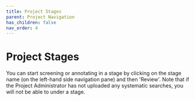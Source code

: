 ```yaml
---
title: Project Stages
parent: Project Navigation
has_children: false
nav_order: 4
---
```


# Project Stages
You can start screening or annotating in a stage by clicking on the stage name  (on the left-hand side navigation pane) and then 'Review'. Note that if the Project Administrator has not uploaded any systematic searches, you will not be able to under a stage.
